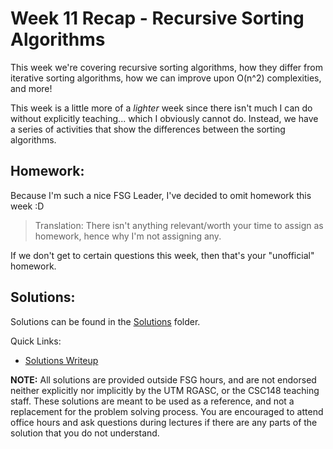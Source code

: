 # Week 11 Recap - Recursive Sorting Algorithms

This week we're covering recursive sorting algorithms, how they differ from iterative sorting algorithms, how we can improve upon O(n^2) complexities, and more! 

This week is a little more of a *lighter* week since there isn't much I can do without explicitly teaching... which I obviously cannot do. Instead, we have a series of activities that show the differences between the sorting algorithms. 

## Homework:
Because I'm such a nice FSG Leader, I've decided to omit homework this week :D
> Translation: There isn't anything relevant/worth your time to assign as homework, hence why I'm not assigning any.

If we don't get to certain questions this week, then that's your "unofficial" homework.

## Solutions:
Solutions can be found in the [Solutions](./Solutions) folder.

Quick Links:
- [Solutions Writeup](./Solutions/solutions.pdf)


**NOTE:** All solutions are provided outside FSG hours, and are not endorsed neither explicitly nor implicitly by the UTM RGASC, or the CSC148 teaching staff. These solutions are meant to be used as a reference, and not a replacement for the problem solving process. You are encouraged to attend office hours and ask questions during lectures if there are any parts of the solution that you do not understand.
